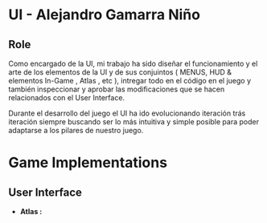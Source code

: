 # UI - Alejandro Gamarra Niño
## Role
Como encargado de la UI, mi trabajo ha sido diseñar el funcionamiento y el arte de los elementos de la UI y de sus conjuintos ( MENUS, HUD & elementos In-Game , Atlas , etc ), intregar todo en el código en el juego y también inspeccionar y aprobar las modificaciones que se hacen relacionados con el User Interface.

Durante el desarrollo del juego el UI ha ido evolucionando iteración trás iteración siempre buscando ser lo más intuitiva y simple posible para poder adaptarse a los pilares de nuestro juego.

# Game Implementations
## User Interface
* **Atlas :** 

<!--stackedit_data:
eyJoaXN0b3J5IjpbMjA2NjQ2NjcyMSwtMTYzMTc3OTMzLDIwNz
Q5MjQzNDQsMTUyNjA3MDQ0MV19
-->